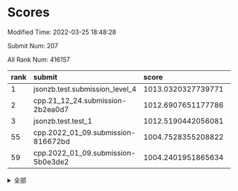 # Scores

Modified Time: 2022-03-25 18:48:28

Submit Num: 207

All Rank Num: 416157

| rank |               submit               |       score        |       sigma        | pk_num |
| :--- | :--------------------------------- | :----------------- | :----------------- | :----- |
| 1    | jsonzb.test.submission_level_4     | 1013.0320327739771 | 0.7952740591121585 | 8042   |
| 2    | cpp.21_12_24.submission-2b2ea0d7   | 1012.6907651177786 | 0.8004041313969102 | 8041   |
| 3    | jsonzb.test.test_1                 | 1012.5190442056081 | 0.7941792088476051 | 8043   |
| 55   | cpp.2022_01_09.submission-816672bd | 1004.7528355208822 | 0.7209808242100462 | 8041   |
| 59   | cpp.2022_01_09.submission-5b0e3de2 | 1004.2401951865634 | 0.7048290415261323 | 8047   |


<details>
<summary>全部</summary>

| rank |                 submit                 |       score        |       sigma        | pk_num |
| :--- | :------------------------------------- | :----------------- | :----------------- | :----- |
| 1    | jsonzb.test.submission_level_4         | 1013.0320327739771 | 0.7952740591121585 | 8042   |
| 2    | cpp.21_12_24.submission-2b2ea0d7       | 1012.6907651177786 | 0.8004041313969102 | 8041   |
| 3    | jsonzb.test.test_1                     | 1012.5190442056081 | 0.7941792088476051 | 8043   |
| 4    | gobigger.level_3.submission_level_3_1  | 1011.7198967028766 | 0.7930092687122152 | 8042   |
| 5    | gobigger.level_3.submission_level_3_25 | 1011.6695150196531 | 0.7787176227823063 | 8038   |
| 6    | gobigger.level_3.submission_level_3_30 | 1011.5684851271507 | 0.812857510227647  | 8041   |
| 7    | gobigger.level_3.submission_level_3_22 | 1011.5574248696862 | 0.7953662746518207 | 8041   |
| 8    | gobigger.level_3.submission_level_3_3  | 1011.309394676702  | 0.7808409607803777 | 8036   |
| 9    | gobigger.level_3.submission_level_3_16 | 1011.2031281357688 | 0.7680592015495137 | 8039   |
| 10   | gobigger.level_3.submission_level_3_28 | 1011.077944774107  | 0.7926971656728077 | 8043   |
| 11   | gobigger.level_3.submission_level_3_35 | 1010.9938777502073 | 0.7695347513969978 | 8042   |
| 12   | gobigger.level_3.submission_level_3_11 | 1010.9253552673589 | 0.7650897643885428 | 8039   |
| 13   | gobigger.level_3.submission_level_3_14 | 1010.7988714955321 | 0.751825162818352  | 8041   |
| 14   | gobigger.level_3.submission_level_3_27 | 1010.6913278782117 | 0.7541109451432325 | 8043   |
| 15   | gobigger.level_3.submission_level_3_8  | 1010.6898620400046 | 0.755256099546051  | 8044   |
| 16   | gobigger.level_3.submission_level_3_32 | 1010.6688780171587 | 0.8227669796848385 | 8045   |
| 17   | gobigger.level_3.submission_level_3_44 | 1010.6449636938705 | 0.7599229162872311 | 8042   |
| 18   | gobigger.level_3.submission_level_3_6  | 1010.4856176086888 | 0.7706995067073451 | 8038   |
| 19   | gobigger.level_3.submission_level_3_41 | 1010.4794227462355 | 0.7721219219401337 | 8043   |
| 20   | gobigger.level_3.submission_level_3_40 | 1010.45799882319   | 0.7445853292788169 | 8041   |
| 21   | gobigger.level_3.submission_level_3_13 | 1010.43249533973   | 0.7618971864188346 | 8042   |
| 22   | gobigger.level_3.submission_level_3_42 | 1010.2395184886805 | 0.7638500146947682 | 8044   |
| 23   | gobigger.level_3.submission_level_3_45 | 1010.2280149352187 | 0.7805963849683688 | 8040   |
| 24   | gobigger.level_3.submission_level_3_18 | 1010.1701502697159 | 0.7853985078230988 | 8039   |
| 25   | gobigger.level_3.submission_level_3_26 | 1010.1187103674769 | 0.7814069030401898 | 8039   |
| 26   | gobigger.level_3.submission_level_3_43 | 1010.0681135038294 | 0.7863056168204061 | 8039   |
| 27   | gobigger.level_3.submission_level_3_37 | 1009.9452762027059 | 0.7644841011069411 | 8040   |
| 28   | gobigger.level_3.submission_level_3_49 | 1009.9105849190594 | 0.7570931013343277 | 8041   |
| 29   | gobigger.level_3.submission_level_3_2  | 1009.8775066928222 | 0.7552127804460446 | 8044   |
| 30   | gobigger.level_3.submission_level_3_23 | 1009.854421585988  | 0.7596500065293413 | 8041   |
| 31   | gobigger.level_3.submission_level_3_24 | 1009.8040807114663 | 0.7459175445035091 | 8043   |
| 32   | gobigger.level_3.submission_level_3_9  | 1009.7714366661295 | 0.7484392747635895 | 8041   |
| 33   | gobigger.level_3.submission_level_3_19 | 1009.701812914565  | 0.763386216213078  | 8046   |
| 34   | gobigger.level_3.submission_level_3_17 | 1009.6786760645206 | 0.7539273689697615 | 8033   |
| 35   | gobigger.level_3.submission_level_3_47 | 1009.5799112732853 | 0.7636397341051074 | 8042   |
| 36   | gobigger.level_3.submission_level_3_4  | 1009.55066437207   | 0.7424585707649027 | 8041   |
| 37   | gobigger.level_3.submission_level_3_10 | 1009.4687151878629 | 0.7498124428510817 | 8044   |
| 38   | gobigger.level_3.submission_level_3_15 | 1009.4531727211615 | 0.747634902012963  | 8040   |
| 39   | gobigger.level_3.submission_level_3_7  | 1009.4079716367945 | 0.7607377512287976 | 8042   |
| 40   | gobigger.level_3.submission_level_3_33 | 1009.3995095597127 | 0.7717777584242986 | 8043   |
| 41   | gobigger.level_3.submission_level_3_5  | 1009.0756205605793 | 0.7353226257871427 | 8047   |
| 42   | gobigger.level_3.submission_level_3_20 | 1009.0646363715801 | 0.7468415898742666 | 8045   |
| 43   | gobigger.level_3.submission_level_3_39 | 1009.0525473413999 | 0.7459123434122827 | 8045   |
| 44   | gobigger.level_3.submission_level_3_21 | 1009.0203332495961 | 0.7545201829852388 | 8039   |
| 45   | gobigger.level_3.submission_level_3_34 | 1008.9998594187882 | 0.7420980609003467 | 8044   |
| 46   | gobigger.level_3.submission_level_3_46 | 1008.8769260838445 | 0.7656639422547767 | 8043   |
| 47   | gobigger.level_3.submission_level_3_29 | 1008.8428179138199 | 0.7606821361303853 | 8040   |
| 48   | gobigger.level_3.submission_level_3_12 | 1008.8131498855489 | 0.7562943109451995 | 8041   |
| 49   | gobigger.level_3.submission_level_3_38 | 1008.6240540857079 | 0.7510581117571904 | 8048   |
| 50   | gobigger.level_3.submission_level_3_36 | 1008.4769483213267 | 0.7437113764436565 | 8040   |
| 51   | gobigger.level_3.submission_level_3_48 | 1008.4154742389982 | 0.7357901019490339 | 8045   |
| 52   | gobigger.level_3.submission_level_3_31 | 1008.2894496140821 | 0.7447891812175064 | 8043   |
| 53   | gobigger.level_3.submission_level_3_0  | 1008.1634635146798 | 0.7439721347054109 | 8043   |
| 54   | gobigger.level_1.submission_level_1_36 | 1005.0935605635347 | 0.7281107485915184 | 8045   |
| 55   | cpp.2022_01_09.submission-816672bd     | 1004.7528355208822 | 0.7209808242100462 | 8041   |
| 56   | gobigger.level_1.submission_level_1_34 | 1004.6546151560633 | 0.7115520340225847 | 8044   |
| 57   | gobigger.level_1.submission_level_1_24 | 1004.4656275768707 | 0.7244392908960098 | 8044   |
| 58   | gobigger.level_1.submission_level_1_22 | 1004.2928497947527 | 0.7103553867108798 | 8041   |
| 59   | cpp.2022_01_09.submission-5b0e3de2     | 1004.2401951865634 | 0.7048290415261323 | 8047   |
| 60   | gobigger.level_1.submission_level_1_13 | 1004.1954007479071 | 0.7076018930799763 | 8046   |
| 61   | gobigger.level_1.submission_level_1_6  | 1004.1565638894425 | 0.707914605226532  | 8035   |
| 62   | gobigger.level_1.submission_level_1_11 | 1004.1503827494722 | 0.7426521510392413 | 8043   |
| 63   | gobigger.level_1.submission_level_1_15 | 1004.1203125916044 | 0.7255883129837264 | 8047   |
| 64   | gobigger.level_1.submission_level_1_3  | 1004.0462741907962 | 0.7158346545908391 | 8043   |
| 65   | gobigger.level_1.submission_level_1_19 | 1003.8884889117237 | 0.713703511622971  | 8044   |
| 66   | gobigger.level_1.submission_level_1_42 | 1003.8281479319435 | 0.7307551130232878 | 8045   |
| 67   | gobigger.level_1.submission_level_1_10 | 1003.8021978974467 | 0.7165572335235855 | 8037   |
| 68   | gobigger.level_1.submission_level_1_27 | 1003.6678436562884 | 0.7219960020308418 | 8041   |
| 69   | gobigger.level_1.submission_level_1_17 | 1003.6608371336425 | 0.7036654648118821 | 8040   |
| 70   | gobigger.level_1.submission_level_1_49 | 1003.6273463561024 | 0.7300949645375929 | 8039   |
| 71   | gobigger.level_1.submission_level_1_41 | 1003.568322857906  | 0.7119305851889041 | 8032   |
| 72   | gobigger.level_1.submission_level_1_30 | 1003.5189377665932 | 0.7281007912567636 | 8043   |
| 73   | gobigger.level_1.submission_level_1_45 | 1003.4425255877711 | 0.7102017245637267 | 8048   |
| 74   | gobigger.level_1.submission_level_1_14 | 1003.4389758227802 | 0.7181049441455591 | 8043   |
| 75   | gobigger.level_1.submission_level_1_12 | 1003.4354253442847 | 0.730879919644286  | 8043   |
| 76   | gobigger.level_1.submission_level_1_38 | 1003.3913408888006 | 0.7081555351885431 | 8038   |
| 77   | gobigger.level_1.submission_level_1_28 | 1003.3754965699827 | 0.7206743093788446 | 8041   |
| 78   | gobigger.level_1.submission_level_1_7  | 1003.3556963372472 | 0.707974094694406  | 8040   |
| 79   | gobigger.level_1.submission_level_1_47 | 1003.3221713086672 | 0.7197549462154629 | 8043   |
| 80   | gobigger.level_1.submission_level_1_21 | 1003.314176971852  | 0.7139492710917147 | 8039   |
| 81   | gobigger.level_1.submission_level_1_18 | 1003.2882188143778 | 0.7130040073883647 | 8040   |
| 82   | gobigger.level_1.submission_level_1_16 | 1003.2574489119747 | 0.7139013617456091 | 8042   |
| 83   | gobigger.level_1.submission_level_1_33 | 1003.2543984955867 | 0.7155918656149222 | 8043   |
| 84   | gobigger.level_1.submission_level_1_48 | 1003.2191488586182 | 0.7207867807853335 | 8041   |
| 85   | gobigger.level_1.submission_level_1_20 | 1003.1828570761767 | 0.7219710320951053 | 8044   |
| 86   | gobigger.level_1.submission_level_1_5  | 1003.1813236658168 | 0.7097039199565239 | 8043   |
| 87   | gobigger.level_1.submission_level_1_4  | 1003.1801996822606 | 0.715470305002122  | 8041   |
| 88   | gobigger.level_1.submission_level_1_0  | 1003.1115268005374 | 0.7111531965992903 | 8046   |
| 89   | gobigger.level_1.submission_level_1_26 | 1003.0398534795847 | 0.7170367048310292 | 8044   |
| 90   | gobigger.level_1.submission_level_1_31 | 1003.001466351922  | 0.7138801816213071 | 8035   |
| 91   | gobigger.level_1.submission_level_1_2  | 1002.8977739201713 | 0.7178385811956478 | 8036   |
| 92   | gobigger.level_1.submission_level_1_46 | 1002.8778395092428 | 0.7150072868576313 | 8042   |
| 93   | gobigger.level_1.submission_level_1_23 | 1002.8509573141766 | 0.7178017656144908 | 8041   |
| 94   | gobigger.level_1.submission_level_1_29 | 1002.8089256044245 | 0.7081196042395868 | 8041   |
| 95   | gobigger.level_1.submission_level_1_35 | 1002.8070505513638 | 0.7110853690090554 | 8042   |
| 96   | gobigger.level_1.submission_level_1_32 | 1002.7906050241846 | 0.7156518724640707 | 8038   |
| 97   | gobigger.level_1.submission_level_1_40 | 1002.790004909299  | 0.7209370534149057 | 8039   |
| 98   | gobigger.level_1.submission_level_1_1  | 1002.7390827003973 | 0.7195885577394997 | 8047   |
| 99   | gobigger.level_1.submission_level_1_37 | 1002.6903632638051 | 0.7051088318919095 | 8037   |
| 100  | gobigger.level_1.submission_level_1_43 | 1002.624087203502  | 0.7170034633437435 | 8038   |
| 101  | gobigger.level_1.submission_level_1_25 | 1002.5961879789531 | 0.7135174854373829 | 8036   |
| 102  | gobigger.level_1.submission_level_1_39 | 1002.5598297658471 | 0.7199831459085991 | 8044   |
| 103  | gobigger.level_1.submission_level_1_9  | 1002.4843148964043 | 0.709126872271485  | 8040   |
| 104  | gobigger.level_1.submission_level_1_44 | 1002.4425589747934 | 0.719057206111212  | 8040   |
| 105  | gobigger.level_1.submission_level_1_8  | 1002.1850834668604 | 0.7113838568338913 | 8042   |
| 106  | gobigger.random.submission_random_14   | 997.4451907946185  | 0.7020077834954823 | 8040   |
| 107  | gobigger.random.submission_random_18   | 997.1377570154016  | 0.7028786795409386 | 8046   |
| 108  | gobigger.random.submission_random_41   | 997.0528044126032  | 0.716750229040779  | 8044   |
| 109  | gobigger.random.submission_random_24   | 996.9860211003703  | 0.7077026007659817 | 8040   |
| 110  | gobigger.random.submission_random_47   | 996.9723262098661  | 0.7075388698528107 | 8037   |
| 111  | gobigger.random.submission_random_27   | 996.9555739821767  | 0.7075764659349091 | 8044   |
| 112  | gobigger.random.submission_random_35   | 996.8078643883294  | 0.6990541232998938 | 8042   |
| 113  | gobigger.random.submission_random_29   | 996.7938810190592  | 0.7148835333210842 | 8045   |
| 114  | gobigger.random.submission_random_46   | 996.7677479263979  | 0.7027247006903715 | 8036   |
| 115  | gobigger.random.submission_random_12   | 996.7426731159886  | 0.7140278774118797 | 8039   |
| 116  | gobigger.random.submission_random_39   | 996.6585536339544  | 0.7111133179427808 | 8037   |
| 117  | gobigger.random.submission_random_28   | 996.4631859759652  | 0.70883252585026   | 8034   |
| 118  | gobigger.random.submission_random_22   | 996.3408705228597  | 0.6985748484412723 | 8038   |
| 119  | gobigger.random.submission_random_31   | 996.3113039421977  | 0.699499966958638  | 8040   |
| 120  | gobigger.random.submission_random_2    | 996.2896982090875  | 0.7066624193837211 | 8042   |
| 121  | gobigger.random.submission_random_11   | 996.2491869237176  | 0.7214912454877657 | 8044   |
| 122  | gobigger.random.submission_random_25   | 996.2434276868066  | 0.7150507617995713 | 8046   |
| 123  | gobigger.random.submission_random_26   | 996.2087263184802  | 0.7175370721622037 | 8038   |
| 124  | gobigger.random.submission_random_20   | 996.1993556762139  | 0.7036734931891225 | 8042   |
| 125  | gobigger.random.submission_random_45   | 996.1209048754303  | 0.7135005250511406 | 8033   |
| 126  | gobigger.random.submission_random_3    | 996.090989281755   | 0.7158570491697253 | 8045   |
| 127  | gobigger.random.submission_random_5    | 996.034735107826   | 0.7130961667707657 | 8043   |
| 128  | gobigger.random.submission_random_43   | 996.0254593690336  | 0.7213200359091696 | 8042   |
| 129  | gobigger.random.submission_random_44   | 995.9888030901959  | 0.7190366105169815 | 8044   |
| 130  | gobigger.random.submission_random_9    | 995.9711218068269  | 0.7105827668643055 | 8042   |
| 131  | gobigger.random.submission_random_30   | 995.9706516340864  | 0.7254325066832384 | 8035   |
| 132  | gobigger.random.submission_random_17   | 995.9472450867644  | 0.7178167116988149 | 8042   |
| 133  | gobigger.random.submission_random_16   | 995.9221775465826  | 0.7121988732765895 | 8044   |
| 134  | gobigger.random.submission_random_15   | 995.8116092815653  | 0.7108941460430298 | 8043   |
| 135  | gobigger.random.submission_random_13   | 995.794422429365   | 0.7108914582389448 | 8035   |
| 136  | gobigger.random.submission_random_38   | 995.7912636313624  | 0.7144299632674146 | 8044   |
| 137  | gobigger.random.submission_random_8    | 995.7902832222851  | 0.7049151471077776 | 8044   |
| 138  | gobigger.random.submission_random_7    | 995.763410261137   | 0.7124586322372665 | 8046   |
| 139  | gobigger.random.submission_random_1    | 995.7351875504185  | 0.7161460527587694 | 8045   |
| 140  | gobigger.random.submission_random_33   | 995.6832696434781  | 0.7129836376763984 | 8040   |
| 141  | gobigger.random.submission_random_42   | 995.5359889927308  | 0.7120390245082974 | 8043   |
| 142  | gobigger.random.submission_random_37   | 995.5218224541627  | 0.6968685150519577 | 8041   |
| 143  | gobigger.random.submission_random_4    | 995.4942948103755  | 0.7092790781232164 | 8039   |
| 144  | gobigger.random.submission_random_40   | 995.4216011260511  | 0.7129090962592101 | 8043   |
| 145  | gobigger.random.submission_random_19   | 995.2298998251355  | 0.7118513423456204 | 8041   |
| 146  | gobigger.random.submission_random_10   | 995.2035435518717  | 0.7098375640758505 | 8039   |
| 147  | gobigger.random.submission_random_48   | 995.1728447795135  | 0.7047590675469324 | 8041   |
| 148  | gobigger.random.submission_random_36   | 995.1483313344709  | 0.7095193511966432 | 8048   |
| 149  | gobigger.random.submission_random_49   | 995.1422836091012  | 0.7004210548395291 | 8043   |
| 150  | gobigger.random.submission_random_21   | 995.1034512230127  | 0.7187850558980381 | 8043   |
| 151  | gobigger.random.submission_random_32   | 994.8938485210067  | 0.717595398553964  | 8043   |
| 152  | gobigger.level_2.submission_level_2_21 | 994.7844759170885  | 0.7212105397622738 | 8041   |
| 153  | gobigger.level_2.submission_level_2_32 | 994.7041590319699  | 0.7322370812576833 | 8045   |
| 154  | gobigger.random.submission_random_0    | 994.6386417455442  | 0.7176054565305899 | 8043   |
| 155  | gobigger.random.submission_random_6    | 994.6014925499629  | 0.7266992050528469 | 8042   |
| 156  | gobigger.level_2.submission_level_2_0  | 994.480791564366   | 0.7364218796926172 | 8044   |
| 157  | gobigger.random.submission_random_23   | 994.0687386097305  | 0.7353512230055823 | 8042   |
| 158  | gobigger.level_2.submission_level_2_38 | 994.0371966678139  | 0.7344487879247488 | 8041   |
| 159  | gobigger.level_2.submission_level_2_26 | 993.5962264386629  | 0.7243986412752969 | 8041   |
| 160  | gobigger.random.submission_random_34   | 993.5544782984934  | 0.7271687558815402 | 8046   |
| 161  | gobigger.level_2.submission_level_2_39 | 993.453181676882   | 0.741601096343693  | 8042   |
| 162  | gobigger.level_2.submission_level_2_45 | 993.2366437763233  | 0.7359346796364757 | 8038   |
| 163  | gobigger.level_2.submission_level_2_4  | 993.1780998690181  | 0.7384542400892209 | 8042   |
| 164  | gobigger.level_2.submission_level_2_2  | 993.1603501221196  | 0.7272234957036198 | 8041   |
| 165  | gobigger.level_2.submission_level_2_3  | 993.05613569015    | 0.7472826341031104 | 8041   |
| 166  | gobigger.level_2.submission_level_2_48 | 992.9688576530485  | 0.7522488706462168 | 8040   |
| 167  | gobigger.level_2.submission_level_2_42 | 992.8703396258842  | 0.7304857596244203 | 8039   |
| 168  | gobigger.level_2.submission_level_2_47 | 992.8390351603911  | 0.740441537253239  | 8040   |
| 169  | gobigger.level_2.submission_level_2_36 | 992.778220116199   | 0.7348053137511791 | 8037   |
| 170  | gobigger.level_2.submission_level_2_11 | 992.702906697419   | 0.7343547451902931 | 8045   |
| 171  | gobigger.level_2.submission_level_2_37 | 992.5997099636331  | 0.7322267783029429 | 8044   |
| 172  | gobigger.level_2.submission_level_2_46 | 992.5616023059378  | 0.7413851131643757 | 8044   |
| 173  | gobigger.level_2.submission_level_2_15 | 992.5510448313885  | 0.7396237362380202 | 8041   |
| 174  | gobigger.level_2.submission_level_2_20 | 992.5296328793803  | 0.7415220598210372 | 8047   |
| 175  | gobigger.level_2.submission_level_2_40 | 992.5019375869696  | 0.757745789006062  | 8040   |
| 176  | gobigger.level_2.submission_level_2_23 | 992.4652730551819  | 0.7531797716338017 | 8044   |
| 177  | gobigger.level_2.submission_level_2_31 | 992.4553731983187  | 0.7401807141965886 | 8043   |
| 178  | gobigger.level_2.submission_level_2_16 | 992.4303904201265  | 0.7325414097206236 | 8042   |
| 179  | gobigger.level_2.submission_level_2_13 | 992.3480857427437  | 0.7602871042824073 | 8038   |
| 180  | gobigger.level_2.submission_level_2_14 | 992.2193660443402  | 0.7495807968581172 | 8043   |
| 181  | gobigger.level_2.submission_level_2_25 | 992.0696267859392  | 0.7389758368233933 | 8041   |
| 182  | gobigger.level_2.submission_level_2_24 | 992.0555212657566  | 0.7556987344817003 | 8042   |
| 183  | gobigger.level_2.submission_level_2_28 | 992.0350803738147  | 0.749023074520099  | 8039   |
| 184  | gobigger.level_2.submission_level_2_8  | 991.9907973540109  | 0.738347962422898  | 8043   |
| 185  | gobigger.level_2.submission_level_2_33 | 991.9437266955989  | 0.7589661444871846 | 8043   |
| 186  | gobigger.level_2.submission_level_2_10 | 991.9316759849148  | 0.7454630005743533 | 8043   |
| 187  | gobigger.level_2.submission_level_2_1  | 991.8258112685935  | 0.7471164611446685 | 8042   |
| 188  | gobigger.level_2.submission_level_2_19 | 991.734899667192   | 0.7250737129935264 | 8044   |
| 189  | gobigger.level_2.submission_level_2_6  | 991.7126889721158  | 0.7594624476181651 | 8045   |
| 190  | gobigger.level_2.submission_level_2_49 | 991.6709511973268  | 0.744385155192533  | 8045   |
| 191  | gobigger.level_2.submission_level_2_5  | 991.4231613234286  | 0.7337265286433803 | 8044   |
| 192  | gobigger.level_2.submission_level_2_27 | 991.4006911218596  | 0.7430721174731222 | 8041   |
| 193  | gobigger.level_2.submission_level_2_41 | 991.353864391157   | 0.7771946532766159 | 8038   |
| 194  | gobigger.level_2.submission_level_2_18 | 991.3186576623146  | 0.7566833006697352 | 8036   |
| 195  | gobigger.level_2.submission_level_2_17 | 991.2539386590307  | 0.7733755669610677 | 8045   |
| 196  | gobigger.level_2.submission_level_2_34 | 991.1920708984308  | 0.7516347595570266 | 8043   |
| 197  | gobigger.level_2.submission_level_2_12 | 991.178010740013   | 0.7494029087366273 | 8045   |
| 198  | gobigger.level_2.submission_level_2_43 | 991.1470146132839  | 0.7490894458262223 | 8038   |
| 199  | gobigger.level_2.submission_level_2_7  | 991.1198506975883  | 0.7484076205422597 | 8043   |
| 200  | gobigger.level_2.submission_level_2_22 | 991.115283222152   | 0.751276449371808  | 8045   |
| 201  | gobigger.level_2.submission_level_2_44 | 991.0993971897367  | 0.758595574742789  | 8039   |
| 202  | gobigger.level_2.submission_level_2_29 | 991.0785048054795  | 0.7665576299652163 | 8041   |
| 203  | gobigger.level_2.submission_level_2_9  | 990.5129476490371  | 0.7500411081545802 | 8044   |
| 204  | gobigger.level_2.submission_level_2_30 | 990.1353391340799  | 0.764287609081765  | 8044   |
| 205  | gobigger.level_2.submission_level_2_35 | 990.0536177210194  | 0.7851917514783867 | 8047   |
| 206  | gobigger.none.submission_none_0        | 978.5187819398859  | 1.241060618800115  | 8046   |
| 207  | gobigger.none.submission_none_1        | 975.7030256528833  | 1.4605756204101423 | 8039   |

</details>